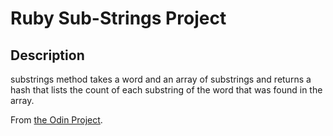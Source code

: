 # Ruby Sub-Strings Project

## Description
substrings method takes a word and an array of substrings and returns a hash that lists the count of each substring of the word that was found in the array.

From [the Odin Project](https://www.theodinproject.com/courses/ruby-programming/lessons/sub-strings?ref=lnav).